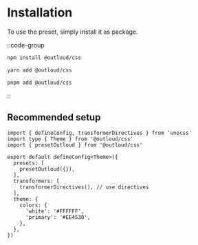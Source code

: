 # Installation

To use the preset, simply install it as package.

::code-group
```bash [NPM]
npm install @outloud/css
```

```bash [Yarn]
yarn add @outloud/css
```

```bash [pnpm]
pnpm add @outloud/css
```
::


## Recommended setup

```ts[uno.config.ts]
import { defineConfig, transformerDirectives } from 'unocss'
import type { Theme } from '@outloud/css'
import { presetOutloud } from '@outloud/css'

export default defineConfig<Theme>({
  presets: [
    presetOutloud({}),
  ],
  transformers: [
    transformerDirectives(), // use directives
  ],
  theme: {
    colors: {
      'white': '#FFFFFF',
      'primary': '#EE4530',
    },
  },
})

````
